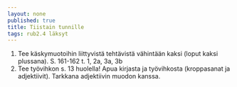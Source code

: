 ```yaml
---
layout: none
published: true
title: Tiistain tunnille
tags: rub2.4 läksyt
---
```

1. Tee käskymuotoihin liittyvistä tehtävistä vähintään kaksi (loput kaksi plussana). S. 161-162 t. 1, 2a, 3a, 3b
2. Tee työvihkon s. 13 huolella! Apua kirjasta ja työvihkosta (kroppasanat ja adjektiivit). Tarkkana adjektiivin muodon kanssa.
